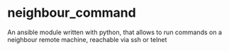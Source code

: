 # neighbour_command
An ansible module written with python, that allows to run commands on a neighbour remote machine, reachable via ssh or telnet
